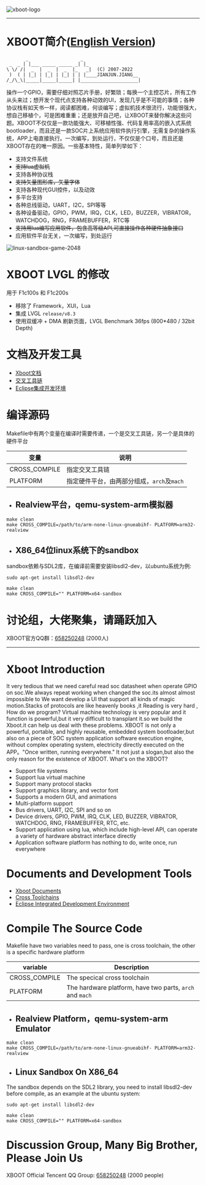 ![xboot-logo](developments/logo/xboot-logo.svg)

***

# XBOOT简介([English Version](README.md#xboot-introduction))

```
       _                   _                     
 _  _ | |___ _____ _____ _| |_                   
\ \/ /|  _  |  _  |  _  |_   _|  (C) 2007-2022   
 )  ( | |_| | |_| | |_| | | |____JIANJUN.JIANG__ 
/_/\_\|_____|_____|_____| |_____________________|
```
操作一个GPIO，需要仔细对照芯片手册，好繁琐；每换一个主控芯片，所有工作从头来过；想开发个现代点支持各种动效的UI，发现几乎是不可能的事情；各种协议栈有如天书一样，阅读都困难，何谈编写；虚拟机技术很流行，功能很强大，想自己移植个，可是困难重重；还是放开自己吧，让XBOOT来替你解决这些问题。XBOOT不仅仅是一款功能强大、可移植性强、代码复用率高的嵌入式系统bootloader，而且还是一款SOC片上系统应用软件执行引擎，无需复杂的操作系统，APP上电直接执行。一次编写，到处运行，不仅仅是个口号，而且还是XBOOT存在的唯一原因。一些基本特性，简单列举如下：
* 支持文件系统
* ~~支持lua虚拟机~~
* 支持各种协议栈
* ~~支持矢量图形库，矢量字体~~
* 支持各种现代GUI控件，以及动效
* 多平台支持
* 各种总线驱动，UART，I2C，SPI等等
* 各种设备驱动，GPIO，PWM，IRQ，CLK，LED，BUZZER，VIBRATOR，WATCHDOG，RNG，FRAMEBUFFER，RTC等
* ~~支持用lua编写应用软件，包含高等级API,可直接操作各种硬件抽象接口~~
* 应用软件平台无关，一次编写，到处运行

![linux-sandbox-game-2048](docs/_images/linux-sandbox-game-2048.gif)

# XBOOT LVGL 的修改
用于 F1c100s 和 F1c200s

 * 移除了 Framework，XUI，Lua
 * 集成 LVGL `release/v8.3`
 * 使用双缓冲 + DMA 刷新页面，LVGL Benchmark 36fps (800*480 / 32bit Depth)

# 文档及开发工具
* [Xboot文档](https://xboot.github.io/xboot)
* [交叉工具链](http://pan.baidu.com/s/1dDtssIt)
* [Eclipse集成开发环境](http://pan.baidu.com/s/1i3ImG0d)

# 编译源码
Makefile中有两个变量在编译时需要传递，一个是交叉工具链，另一个是具体的硬件平台

| 变量            | 说明                          |
| ------------- | --------------------------- |
| CROSS_COMPILE | 指定交叉工具链                     |
| PLATFORM      | 指定硬件平台，由两部分组成，`arch`及`mach` |

* ## Realview平台，qemu-system-arm模拟器

```shell
make clean
make CROSS_COMPILE=/path/to/arm-none-linux-gnueabihf- PLATFORM=arm32-realview
```

* ## X86_64位linux系统下的sandbox

sandbox依赖与SDL2库，在编译前需要安装libsdl2-dev，以ubuntu系统为例:
```shell
sudo apt-get install libsdl2-dev
```
```shell
make clean
make CROSS_COMPILE="" PLATFORM=x64-sandbox
```

# 讨论组，大佬聚集，请踊跃加入
XBOOT官方QQ群：[658250248](https://jq.qq.com/?_wv=1027&k=5BOkXYO) (2000人)


***
# Xboot Introduction
It very tedious that we need careful read soc datasheet when operate GPIO on soc.We always repeat working when changed the soc.its almost almost impossible to We want develop a UI that support all kinds of magic motion.Stacks of protocols are like heavenly books ,it Reading is very hard , How do we program? Virtual machine technology is very popular and it function is powerful,but it very difficult to transplant it.so we build the Xboot.it can help us deal with these problems.
XBOOT is not only a powerful, portable, and highly reusable, embedded system bootloader,but also on a piece of SOC system application software execution engine, without complex operating system, electricity directly executed on the APP。"Once written, running everywhere." It not just a slogan,but also the only reason for the existence of XBOOT. What's on the XBOOT?

- Support file systems
- Support lua virtual machine
- Support many protocol stacks
- Support graphics library, and vector font
- Supports a modern GUI, and animations
- Multi-platform support
- Bus drivers, UART, I2C, SPI and so on
- Device drivers, GPIO, PWM, IRQ, CLK, LED, BUZZER, VIBRATOR, WATCHDOG, RNG, FRAMEBUFFER, RTC, etc.
- Support application using lua, which include high-level API, can operate a variety of hardware abstract interface directly
- Application software platform has nothing to do, write once, run everywhere

# Documents and Development Tools
* [Xboot Documents](https://xboot.github.io/xboot)
* [Cross Toolchains](http://pan.baidu.com/s/1dDtssIt)
* [Eclipse Integrated Development Environment](http://pan.baidu.com/s/1i3ImG0d)

# Compile The Source Code
Makefile have two variables need to pass, one is cross toolchain, the other is a specific hardware platform

| variable      | Description                              |
| ------------- | ---------------------------------------- |
| CROSS_COMPILE | The specical cross toolchain             |
| PLATFORM      | The hardware platform, have two parts, `arch` and `mach` |

* ## Realview Platform，qemu-system-arm Emulator

```shell
make clean
make CROSS_COMPILE=/path/to/arm-none-linux-gnueabihf- PLATFORM=arm32-realview
```

* ## Linux Sandbox On X86_64

The sandbox depends on the SDL2 library, you need to install libsdl2-dev before compile, as an example at the ubuntu system:

```shell
sudo apt-get install libsdl2-dev
```
```shell
make clean
make CROSS_COMPILE="" PLATFORM=x64-sandbox
```

# Discussion Group, Many Big Brother, Please Join Us
XBOOT Official Tencent QQ Group: [658250248](https://jq.qq.com/?_wv=1027&k=5BOkXYO) (2000 people)

